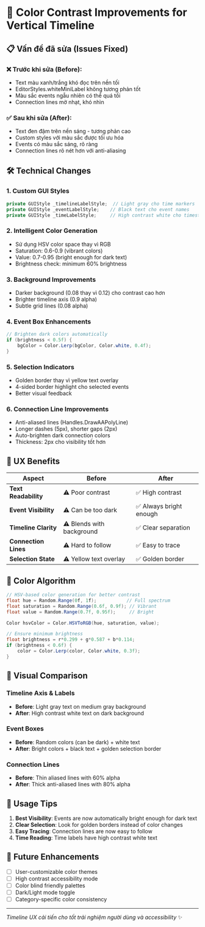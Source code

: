 # 🎨 Color Contrast Improvements for Vertical Timeline

## 📋 Vấn đề đã sửa (Issues Fixed)

### ❌ Trước khi sửa (Before):
- Text màu xanh/trắng khó đọc trên nền tối
- EditorStyles.whiteMiniLabel không tương phản tốt
- Màu sắc events ngẫu nhiên có thể quá tối
- Connection lines mờ nhạt, khó nhìn

### ✅ Sau khi sửa (After):
- Text đen đậm trên nền sáng - tương phản cao
- Custom styles với màu sắc được tối ưu hóa
- Events có màu sắc sáng, rõ ràng
- Connection lines rõ nét hơn với anti-aliasing

## 🛠️ Technical Changes

### 1. **Custom GUI Styles**
```csharp
private GUIStyle _timelineLabelStyle;  // Light gray cho time markers
private GUIStyle _eventLabelStyle;    // Black text cho event names  
private GUIStyle _timeLabelStyle;     // High contrast white cho timestamps
```

### 2. **Intelligent Color Generation**
- Sử dụng HSV color space thay vì RGB
- Saturation: 0.6-0.9 (vibrant colors)
- Value: 0.7-0.95 (bright enough for dark text)
- Brightness check: minimum 60% brightness

### 3. **Background Improvements**
- Darker background (0.08 thay vì 0.12) cho contrast cao hơn
- Brighter timeline axis (0.9 alpha)
- Subtle grid lines (0.08 alpha)

### 4. **Event Box Enhancements**
```csharp
// Brighten dark colors automatically
if (brightness < 0.5f) {
    bgColor = Color.Lerp(bgColor, Color.white, 0.4f);
}
```

### 5. **Selection Indicators**
- Golden border thay vì yellow text overlay
- 4-sided border highlight cho selected events
- Better visual feedback

### 6. **Connection Line Improvements**
- Anti-aliased lines (Handles.DrawAAPolyLine)
- Longer dashes (5px), shorter gaps (2px)
- Auto-brighten dark connection colors
- Thickness: 2px cho visibility tốt hơn

## 🎯 UX Benefits

| Aspect | Before | After |
|--------|---------|--------|
| **Text Readability** | ⚠️ Poor contrast | ✅ High contrast |
| **Event Visibility** | ⚠️ Can be too dark | ✅ Always bright enough |
| **Timeline Clarity** | ⚠️ Blends with background | ✅ Clear separation |
| **Connection Lines** | ⚠️ Hard to follow | ✅ Easy to trace |
| **Selection State** | ⚠️ Yellow text overlay | ✅ Golden border |

## 🔧 Color Algorithm

```csharp
// HSV-based color generation for better contrast
float hue = Random.Range(0f, 1f);           // Full spectrum
float saturation = Random.Range(0.6f, 0.9f); // Vibrant
float value = Random.Range(0.7f, 0.95f);     // Bright

Color hsvColor = Color.HSVToRGB(hue, saturation, value);

// Ensure minimum brightness
float brightness = r*0.299 + g*0.587 + b*0.114;
if (brightness < 0.6f) {
    color = Color.Lerp(color, Color.white, 0.3f);
}
```

## 🎨 Visual Comparison

### Timeline Axis & Labels
- **Before**: Light gray text on medium gray background
- **After**: High contrast white text on dark background

### Event Boxes  
- **Before**: Random colors (can be dark) + white text
- **After**: Bright colors + black text + golden selection border

### Connection Lines
- **Before**: Thin aliased lines with 60% alpha
- **After**: Thick anti-aliased lines with 80% alpha

## 🚀 Usage Tips

1. **Best Visibility**: Events are now automatically bright enough for dark text
2. **Clear Selection**: Look for golden borders instead of color changes
3. **Easy Tracing**: Connection lines are now easy to follow
4. **Time Reading**: Time labels have high contrast white text

## 🔮 Future Enhancements

- [ ] User-customizable color themes
- [ ] High contrast accessibility mode  
- [ ] Color blind friendly palettes
- [ ] Dark/Light mode toggle
- [ ] Category-specific color consistency

---

*Timeline UX cải tiến cho tốt trải nghiệm người dùng và accessibility* ✨